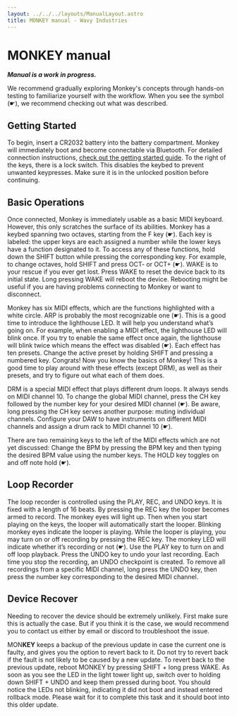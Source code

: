 ```yaml
---
layout: ../../../layouts/ManualLayout.astro
title: MONKEY manual - Wavy Industries
---
```


# MON**KEY** manual

***Manual is a work in progress.***

We recommend gradually exploring Monkey's concepts through hands-on testing to familiarize yourself with the workflow. When you see the symbol (☛), we recommend checking out what was described.

## Getting Started

To begin, insert a CR2032 battery into the battery compartment. Monkey will immediately boot and become connectable via Bluetooth. For detailed connection instructions, [check out the getting started guide]({routes["monkey-getting-started"]}). To the right of the keys, there is a lock switch. This disables the keybed to prevent unwanted keypresses. Make sure it is in the unlocked position before continuing.

## Basic Operations

Once connected, Monkey is immediately usable as a basic MIDI keyboard. However, this only scratches the surface of its abilities. Monkey has a keybed spanning two octaves, starting from the F key (☛). Each key is labeled: the upper keys are each assigned a number while the lower keys have a function designated to it. To access any of these functions, hold down the SHIFT button while pressing the corresponding key. For example, to change octaves, hold SHIFT and press OCT- or OCT+ (☛). WAKE is to your rescue if you ever get lost. Press WAKE to reset the device back to its initial state. Long pressing WAKE will reboot the device. Rebooting might be useful if you are having problems connecting to Monkey or want to disconnect.

Monkey has six MIDI effects, which are the functions highlighted with a white circle. ARP is probably the most recognizable one (☛). This is a good time to introduce the lighthouse LED. It will help you understand what’s going on. For example, when enabling a MIDI effect, the lighthouse LED will blink once. If you try to enable the same effect once again, the lighthouse will blink twice which means the effect was disabled (☛). Each effect has ten presets. Change the active preset by holding SHIFT and pressing a numbered key. Congrats! Now you know the basics of Monkey! This is a good time to play around with these effects (except DRM), as well as their presets, and try to figure out what each of them does.

DRM is a special MIDI effect that plays different drum loops. It always sends on MIDI channel 10. To change the global MIDI channel, press the CH key followed by the number key for your desired MIDI channel (☛). Be aware, long pressing the CH key serves another purpose: muting individual channels. Configure your DAW to have instruments on different MIDI channels and assign a drum rack to MIDI channel 10 (☛).

There are two remaining keys to the left of the MIDI effects which are not yet discussed: Change the BPM by pressing the BPM key and then typing the desired BPM value using the number keys. The HOLD key toggles on and off note hold (☛).

## Loop Recorder

The loop recorder is controlled using the PLAY, REC, and UNDO keys. It is fixed with a length of 16 beats. By pressing the REC key the looper becomes armed to record. The monkey eyes will light up. Then when you start playing on the keys, the looper will automatically start the looper. Blinking monkey eyes indicate the looper is playing. While the looper is playing, you may turn on or off recording by pressing the REC key. The monkey LED will indicate whether it’s recording or not (☛). Use the PLAY key to turn on and off loop playback. Press the UNDO key to undo your last recording. Each time you stop the recording, an UNDO checkpoint is created. To remove all recordings from a specific MIDI channel, long press the UNDO key, then press the number key corresponding to the desired MIDI channel.

## Device Recover
Needing to recover the device should be extremely unlikely. First make sure this is actually the case. But if you think it is the case, we would recommend you to contact us either by email or discord to troubleshoot the issue.

MON**KEY** keeps a backup of the previous update in case the current one is faulty, and gives you the option to revert back to it. Do not try to revert back if the fault is not likely to be caused by a new update. To revert back to the previous update, reboot MONKEY by pressing SHIFT + long press WAKE. As soon as you see the LED in the light tower light up, switch over to holding down SHIFT + UNDO and keep them pressed during boot. You should notice the LEDs not blinking, indicating it did not boot and instead entered rollback mode. Please wait for it to complete this task and it should boot into this older update. 
